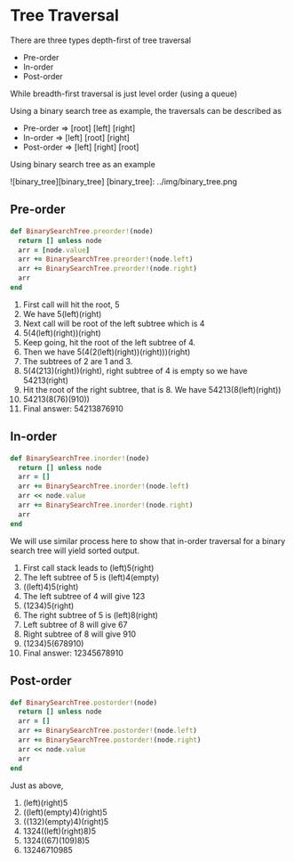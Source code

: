 # Tree Traversal
There are three types depth-first of tree traversal
* Pre-order
* In-order
* Post-order

While breadth-first traversal is just level order (using a queue)

Using a binary search tree as example, the traversals can be described as
* Pre-order => [root] [left] [right]
* In-order => [left] [root] [right]
* Post-order => [left] [right] [root]

Using binary search tree as an example

![binary_tree][binary_tree]
[binary_tree]: ../img/binary_tree.png

## Pre-order
``` ruby
def BinarySearchTree.preorder!(node)
  return [] unless node
  arr = [node.value]
  arr += BinarySearchTree.preorder!(node.left)
  arr += BinarySearchTree.preorder!(node.right)
  arr
end
```
1. First call will hit the root, 5
2. We have 5(left)(right)
3. Next call will be root of the left subtree which is 4
4. 5(4(left)(right))(right)
5. Keep going, hit the root of the left subtree of 4.
6. Then we have 5(4(2(left)(right))(right)))(right)
7. The subtrees of 2 are 1 and 3.
8. 5(4(213)(right))(right), right subtree of 4 is empty so we have 54213(right)
9. Hit the root of the right subtree, that is 8. We have 54213(8(left)(right))
10. 54213(8(76)(910))
11. Final answer: 54213876910

## In-order
``` ruby
def BinarySearchTree.inorder!(node)
  return [] unless node
  arr = []
  arr += BinarySearchTree.inorder!(node.left)
  arr << node.value
  arr += BinarySearchTree.inorder!(node.right)
  arr
end
```
We will use similar process here to show that in-order traversal for a binary search tree will yield sorted output.

1. First call stack leads to (left)5(right)
2. The left subtree of 5 is (left)4(empty)
3. ((left)4)5(right)
4. The left subtree of 4 will give 123
5. (1234)5(right)
6. The right subtree of 5 is (left)8(right)
7. Left subtree of 8 will give 67
8. Right subtree of 8 will give 910
9. (1234)5(678910)
10. Final answer: 12345678910

## Post-order
``` ruby
def BinarySearchTree.postorder!(node)
  return [] unless node
  arr = []
  arr += BinarySearchTree.postorder!(node.left)
  arr += BinarySearchTree.postorder!(node.right)
  arr << node.value
  arr
end
```
Just as above,

1. (left)(right)5
2. ((left)(empty)4)(right)5
3. ((132)(empty)4)(right)5
4. 1324((left)(right)8)5
5. 1324((67)(109)8)5
6. 13246710985

